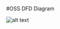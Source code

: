 #OSS DFD Diagram

![alt text](https://cloud.githubusercontent.com/assets/14991150/19226875/07c690c2-8e77-11e6-9bad-6a6e1cd3177a.jpg)
